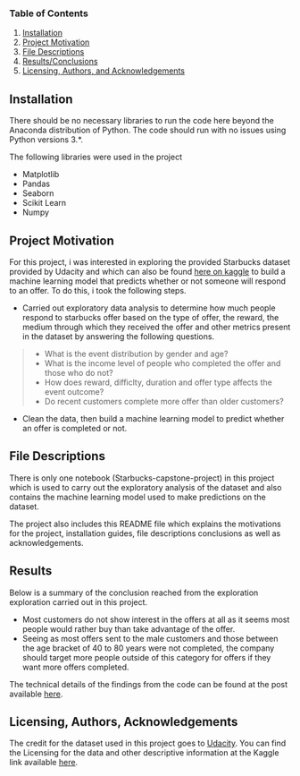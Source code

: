 
### Table of Contents

1. [Installation](#installation)
2. [Project Motivation](#motivation)
3. [File Descriptions](#files)
4. [Results/Conclusions](#results)
5. [Licensing, Authors, and Acknowledgements](#licensing)

## Installation <a name="installation"></a>

There should be no necessary libraries to run the code here beyond the Anaconda distribution of Python.  The code should run with no issues using Python versions 3.*.

The following libraries were used in the project
* Matplotlib
* Pandas
* Seaborn
* Scikit Learn
* Numpy

## Project Motivation<a name="motivation"></a>

For this project, i was interested in exploring the provided Starbucks dataset provided by Udacity and which can also be found [here on kaggle](https://www.kaggle.com/datasets/blacktile/starbucks-app-customer-reward-program-data) to build a machine learning model that predicts whether or not someone will respond to an offer. To do this, i took the following steps.

* Carried out exploratory data analysis to determine how much people respond to starbucks offer based on the type of offer, the reward, the medium through which they received the offer and other metrics present in the dataset by answering the following questions.
> * What is the event distribution by gender and age?
> * What is the income level of people who completed the offer and those who do not?
> * How does reward, difficlty, duration and offer type affects the event outcome?
> * Do recent customers complete more offer than older customers?

* Clean the data, then build a machine learning model to predict whether an offer is completed or not.

## File Descriptions <a name="files"></a>

There is only one notebook (Starbucks-capstone-project) in this project which is used to carry out the exploratory analysis of the dataset and also contains the machine learning model used to make predictions on the dataset. 

The project also includes this README file which explains the motivations for the project, installation guides, file descriptions conclusions as well as acknowledgements.

## Results<a name="results"></a>
Below is a summary of the conclusion reached from the exploration exploration carried out in this project.

* Most customers do not show interest in the offers at all as it seems most people would rather buy than take advantage of the offer.
* Seeing as most offers sent to the male customers and those between the age bracket of 40 to 80 years were not completed, the company should target more people outside of this category for offers if they want more offers completed.

The technical details of the findings from the code can be found at the post available [here](https://medium.com/@a-tayo/starbucks-offers-a-technical-overview-e5fc3e1dd005).

## Licensing, Authors, Acknowledgements<a name="licensing"></a>

The credit for the dataset used in this project goes to [Udacity](https://www.udacity.com).  You can find the Licensing for the data and other descriptive information at the Kaggle link available [here](https://www.kaggle.com/datasets/blacktile/starbucks-app-customer-reward-program-data).

